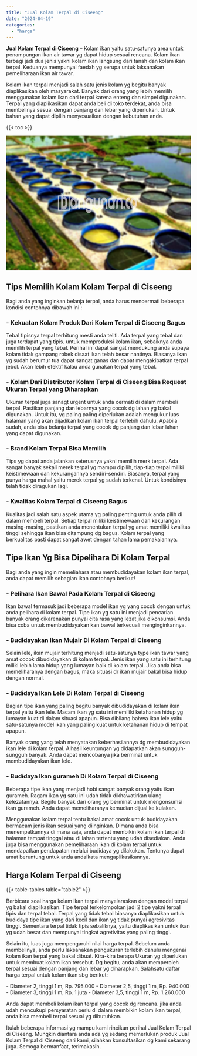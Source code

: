 ```yaml
---
title: "Jual Kolam Terpal di Ciseeng"
date: "2024-04-19"
categories: 
  - "harga"
---
```


**Jual Kolam Terpal di Ciseeng** – Kolam ikan yaitu satu-satunya area untuk penampungan ikan air tawar yg dapat hidup sesuai rencana. Kolam ikan terbagi jadi dua jenis yakni kolam ikan langsung dari tanah dan kolam ikan terpal. Keduanya mempunyai faedah yg serupa untuk laksanakan pemeliharaan ikan air tawar.

Kolam ikan terpal menjadi salah satu jenis kolam yg begitu banyak diaplikasikan oleh masyarakat. Banyak dari orang yang lebih memilih menggunakan kolam ikan dari terpal karena enteng dan simpel digunakan. Terpal yang diaplikasikan dapat anda beli di toko terdekat, anda bisa membelinya sesuai dengan panjang dan lebar yang diperlukan. Untuk bahan yang dapat dipilih menyesuaikan dengan kebutuhan anda.

{{< toc >}}

![Jual Kolam Terpal di Ciseeng](/images/jual-kolam-terpal-33.png)

## Tips Memilih Kolam Kolam Terpal di Ciseeng

Bagi anda yang inginkan belanja terpal, anda harus mencermati beberapa kondisi contohnya dibawah ini :

### \- Kekuatan Kolam Produk Dari Kolam Terpal di Ciseeng Bagus

Tebal tipisnya terpal terhitung mesti anda teliti. Ada terpal yang tebal dan juga terdapat yang tipis. untuk memproduksi kolam ikan, sebaiknya anda memilih terpal yang tebal. Perihal ini dapat sangat mendukung anda supaya kolam tidak gampang robek disaat ikan telah besar nantinya. Biasanya ikan yg sudah berumur tua dapat sangat ganas dan dapat mengakibatkan terpal jebol. Akan lebih efektif kalau anda gunakan terpal yang tebal.

### \- Kolam Dari Distributor Kolam Terpal di Ciseeng Bisa Request Ukuran Terpal yang Diharapkan

Ukuran terpal juga sanagt urgent untuk anda cermati di dalam membeli terpal. Pastikan panjang dan lebarnya yang cocok dg lahan yg bakal digunakan. Untuk itu, yg paling paling diperlukan adalah mengukur luas halaman yang akan dijadikan kolam ikan terpal terlebih dahulu. Apabila sudah, anda bisa belanja terpal yang cocok dg panjang dan lebar lahan yang dapat digunakan.

### \- Brand Kolam Terpal Bisa Memilih

Tips yg dapat anda jalankan seterusnya yakni memilih merk terpal. Ada sangat banyak sekali merek terpal yg mampu dipilih, tiap-tiap terpal miliki keistimewaan dan kekurangannya sendiri-sendiri. Biasanya, terpal yang punya harga mahal yaitu merek terpal yg sudah terkenal. Untuk kondisinya telah tidak diragukan lagi.

### \- Kwalitas Kolam Terpal di Ciseeng Bagus

Kualitas jadi salah satu aspek utama yg paling penting untuk anda pilih di dalam membeli terpal. Setiap terpal miliki keistimewaan dan kekurangan masing-masing, pastikan anda menentukan terpal yg amat memiliki kwalitas tinggi sehingga ikan bisa ditampung dg bagus. Kolam terpal yang berkualitas pasti dapat sangat awet dengan tahan lama pemakaiannya.

## Tipe Ikan Yg Bisa Dipelihara Di Kolam Terpal

Bagi anda yang ingin memeliahara atau membudidayakan kolam ikan terpal, anda dapat memilih sebagian ikan contohnya berikut!

### \- Pelihara Ikan Bawal Pada Kolam Terpal di Ciseeng

Ikan bawal termasuk jadi beberapa model ikan yg yang cocok dengan untuk anda pelihara di kolam terpal. Tipe ikan yg satu ini menjadi pencarian banyak orang dikarenakan punyai cita rasa yang lezat jika dikonsumsi. Anda bisa coba untuk membudidayakan kan bawal terkecuali menginginkannya.

### \- Budidayakan Ikan Mujair Di Kolam Terpal di Ciseeng

Selain lele, ikan mujair terhitung menjadi satu-satunya type ikan tawar yang amat cocok dibudidayakan di kolam terpal. Jenis ikan yang satu ini terhitung miliki lebih lama hidup yang lumayan baik di kolam terpal. Jika anda bisa memeliharanya dengan bagus, maka situasi dr ikan mujair bakal bisa hidup dengan normal.

### \- Budidaya Ikan Lele Di Kolam Terpal di Ciseeng

Bagian tipe ikan yang paling begitu banyak dibudidayakan di kolam ikan terpal yaitu ikan lele. Macam ikan yg satu ini memiliki ketahanan hidup yg lumayan kuat di dalam situasi apapun. Bisa dibilang bahwa ikan lele yaitu satu-satunya model ikan yang paling kuat untuk ketahanan hidup di tempat apapun.

Banyak orang yang telah menyatakan keberhasilannya dg membudidayakan ikan lele di kolam terpal. Alhasil keuntungan yg didapatkan akan sungguh-sungguh banyak. Anda dapat mencobanya jika berminat untuk membudidayakan ikan lele.

### \- Budidaya Ikan gurameh Di Kolam Terpal di Ciseeng

Beberapa tipe ikan yang menjadi hobi sangat banyak orang yaitu ikan gurameh. Ragam ikan yg satu ini udah tidak dikhawatirkan ulang kelezatannya. Begitu banyak dari orang yg berminat untuk mengonsumsi ikan gurameh. Anda dapat memeliharanya kemudian dijual ke kulakan.

Menggunakan kolam terpal tentu bakal amat cocok untuk budidayakan bermacam jenis ikan sesuai yang diinginkan. Dimana anda bisa menempatkannya di mana saja, anda dapat membikin kolam ikan terpal di halaman tempat tinggal atau di lahan tertentu yang udah disediakan. Anda juga bisa menggunakan pemeliharaan ikan di kolam terpal untuk mendapatkan pendapatan melalui budidaya yg dilakukan. Tentunya dapat amat beruntung untuk anda andaikata mengaplikasikannya.

## Harga Kolam Terpal di Ciseeng

{{< table-tables table="table2" >}}

Berbicara soal harga kolam ikan terpal menyelaraskan dengan model terpal yg bakal diaplikasikan. Tipe terpal terkelompokan jadi 2 tipe yakni terpal tipis dan terpal tebal. Terpal yang tidak tebal biasanya diaplikasikan untuk budidaya tipe ikan yang dari kecil dan ikan yg tidak punyai agresivitas tinggi. Sementara terpal tidak tipis sebaliknya, yaitu diaplikasikan untuk ikan yg udah besar dan mempunyai tingkat agretivitas yang paling tinggi.

Selain itu, luas juga mempengaruhi nilai harga terpal. Sebelum anda membelinya, anda perlu laksanakan pengukuran terlebih dahulu mengenai kolam ikan terpal yang bakal dibuat. Kira-kira berapa Ukuran yg diperlukan untuk membuat kolam ikan tersebut. Dg begitu, anda akan memperoleh terpal sesuai dengan panjang dan lebar yg diharapkan. Salahsatu daftar harga terpal untuk kolam ikan sbg berikut:

\- Diameter 2, tinggi 1 m, Rp. 795.000 - Diameter 2,5, tinggi 1 m, Rp. 940.000 - Diameter 3, tinggi 1 m, Rp. 1 juta - Diameter 3,5, tinggi 1 m, Rp. 1.260.000

Anda dapat membeli kolam ikan terpal yang cocok dg rencana. jika anda udah mencukupi persyaratan perlu di dalam membikin kolam ikan terpal, anda bisa membeli terpal sesuai yg dibutuhkan.

Itulah beberapa informasi yg mampu kami rincikan perihal Jual Kolam Terpal di Ciseeng. Mungkin diantara anda ada yg sedang memerlukan produk Jual Kolam Terpal di Ciseeng dari kami, silahkan konsultasikan dg kami sekarang juga. Semoga bermanfaat, terimakasih.
